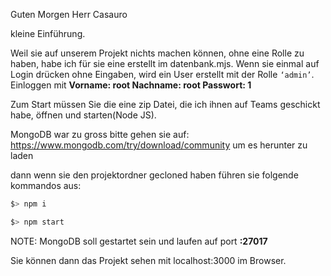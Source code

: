 Guten Morgen Herr Casauro

kleine Einführung.


Weil sie auf unserem Projekt nichts machen können, ohne eine Rolle zu haben, habe ich für sie eine erstellt im datenbank.mjs. Wenn sie einmal auf Login drücken ohne Eingaben, wird ein User erstellt mit der Rolle `‘admin’`.  Einloggen mit **Vorname: root Nachname: root Passwort: 1**

Zum Start müssen Sie die eine zip Datei, die ich ihnen auf Teams geschickt habe, öffnen und starten(Node JS). 

MongoDB war zu gross bitte gehen sie auf:
https://www.mongodb.com/try/download/community
um es herunter zu laden

dann wenn sie den projektordner gecloned haben führen sie folgende kommandos aus: 

```bash
$> npm i

$> npm start
```

NOTE:
MongoDB soll gestartet sein und laufen auf port **:27017**

Sie können dann das Projekt sehen mit localhost:3000 im Browser.
